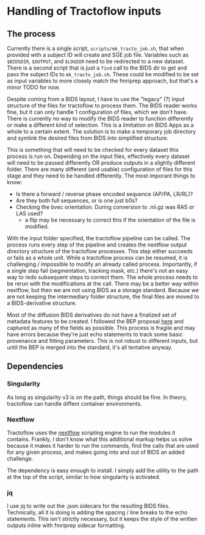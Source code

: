 # Handling of Tractoflow inputs

## The process

Currently there is a single script, `scripts/mk_tracto_job.sh`, that when provided with a subject ID will create and SGE job file. Variables such as `$BIDSDIR`, `$OUTPUT`, and `$LOGDIR` need to be redirected to a new dataset. There is a second script that is just a `find` call to the BIDS dir to get and pass the subject IDs to `mk_tracto_job.sh`. These could be modified to be set as input variables to more closely match the fmriprep approach, but that's a minor TODO for now.

Despite coming from a BIDS layout, I have to use the "legacy" (?) input structure of the files for tractoflow to process them. The BIDS reader works fine, but it can only handle 1 configuration of files, which we don't have. There is currently no way to modify the BIDS reader to function differently or make a different kind of selection. This is a limitation on BIDS Apps as a whole to a certain extent. The solution is to make a temporary job directory and symlink the desired files from BIDS into simplified structure.

This is something that will need to be checked for every dataset this process is run on. Depending on the input files, effectively every dataset will need to be passed differently OR produce outputs in a slightly different folder. There are many different (and usable) configuration of files for this stage and they need to be handled differently. The most imporant things to know:
- Is there a forward / reverse phase encoded sequence (AP/PA, LR/RL)?
- Are they both full sequences, or is one just b0s?
- Checking the bvec orientation. During conversion to .nii.gz was RAS or LAS used?
  - a flip may be necessary to correct this if the orientation of the file is modified.

With the input folder specified, the tractoflow pipeline can be called. The process runs every step of the pipeline and creates the nextflow output directory structure of the tractoflow processes. This step either succeeds or fails as a whole unit. While a tractoflow process can be resumed, it is challenging / impossible to modify an already called process. Importantly, if a single step fail (segmentation, tracking mask, etc.) there's not an easy way to redo subsequent steps to correct them. The whole process needs to be rerun with the modifications at the call. There may be a better way within nextflow, but then we are not using BIDS as a storage standard. Because we are not keeping the intermediary folder structure, the final files are moved to a BIDS-derivative structure.

Most of the diffusion BIDS derivatives do not have a finalized set of metadata features to be created. I followed the BEP proposal [here](https://github.com/bids-standard/bids-bep016/blob/bep-016/src/05-derivatives/05-diffusion-derivatives.md) and captured as many of the fields as possible. This process is fragile and may have errors because they're just echo statements to track some basic provenance and fitting parameters. This is not robust to different inputs, but until the BEP is merged into the standard, it's all tentative anyway. 

## Dependencies

### Singularity

As long as singularity v3 is on the path, things should be fine. In theory, tractoflow can handle diffent container environments.

### Nextflow

Tractoflow uses the [nextflow](https://www.nextflow.io) scripting engine to run the modules it contains. Frankly, I don't know what this additional markup helps us solve because it makes it harder to run the commands, find the calls that are used for any given process, and makes going into and out of BIDS an added challenge.

The dependency is easy enough to install. I simply add the utility to the path at the top of the script, similar to how singularity is activated.

### jq

I use jq to write out the .json sidecars for the resulting BIDS files. Technically, all it is doing is adding the spacing / line breaks to the echo statements. This isn't strictly necessary, but it keeps the style of the written outputs inline with fmriprep sidecar formatting.
